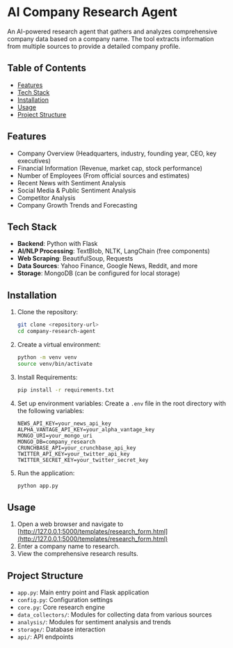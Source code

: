 # AI Company Research Agent

An AI-powered research agent that gathers and analyzes comprehensive company data based on a company name. The tool extracts information from multiple sources to provide a detailed company profile.

## Table of Contents

- [Features](#features)
- [Tech Stack](#tech-stack)
- [Installation](#installation)
- [Usage](#usage)
- [Project Structure](#project-structure)

## Features

- Company Overview (Headquarters, industry, founding year, CEO, key executives)
- Financial Information (Revenue, market cap, stock performance)
- Number of Employees (From official sources and estimates)
- Recent News with Sentiment Analysis
- Social Media & Public Sentiment Analysis
- Competitor Analysis
- Company Growth Trends and Forecasting

## Tech Stack

- **Backend**: Python with Flask
- **AI/NLP Processing**: TextBlob, NLTK, LangChain (free components)
- **Web Scraping**: BeautifulSoup, Requests
- **Data Sources**: Yahoo Finance, Google News, Reddit, and more
- **Storage**: MongoDB (can be configured for local storage)

## Installation

1. Clone the repository:
    ```bash
    git clone <repository-url>
    cd company-research-agent
    ```

2. Create a virtual environment:
    ```bash
    python -m venv venv
    source venv/bin/activate  
    ```

3. Install Requirements:
    ```bash
    pip install -r requirements.txt
    ```

4. Set up environment variables:
    Create a `.env` file in the root directory with the following variables:
    ```plaintext
    NEWS_API_KEY=your_news_api_key  
    ALPHA_VANTAGE_API_KEY=your_alpha_vantage_key  
    MONGO_URI=your_mongo_uri
    MONGO_DB=company_research
    CRUNCHBASE_API=your_crunchbase_api_key
    TWITTER_API_KEY=your_twitter_api_key
    TWITTER_SECRET_KEY=your_twitter_secret_key
    ```

5. Run the application:
    ```bash
    python app.py
    ```

## Usage

1. Open a web browser and navigate to [http://127.0.0.1:5000/templates/research_form.html](http://127.0.0.1:5000/templates/research_form.html)
2. Enter a company name to research.
3. View the comprehensive research results.

## Project Structure

- `app.py`: Main entry point and Flask application
- `config.py`: Configuration settings
- `core.py`: Core research engine
- `data_collectors/`: Modules for collecting data from various sources
- `analysis/`: Modules for sentiment analysis and trends
- `storage/`: Database interaction
- `api/`: API endpoints